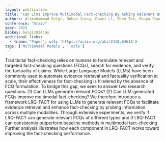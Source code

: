 ```yaml
---
layout: publication
title: 'Can Llms Improve Multimodal Fact-checking By Asking Relevant Questions?'
authors: Alimohammad Beigi, Bohan Jiang, Dawei Li, Zhen Tan, Pouya Shaeri, Tharindu Kumarage, Amrita Bhattacharjee, Huan Liu
conference: "Arxiv"
year: 2024
bibkey: beigi2024can
additional_links:
  - {name: "Paper", url: 'https://arxiv.org/abs/2410.04616'}
tags: ['Multimodal Models', 'Tools']
---
```

Traditional fact-checking relies on humans to formulate relevant and targeted
fact-checking questions (FCQs), search for evidence, and verify the factuality
of claims. While Large Language Models (LLMs) have been commonly used to
automate evidence retrieval and factuality verification at scale, their
effectiveness for fact-checking is hindered by the absence of FCQ formulation.
To bridge this gap, we seek to answer two research questions: (1) Can LLMs
generate relevant FCQs? (2) Can LLM-generated FCQs improve multimodal
fact-checking? We therefore introduce a framework LRQ-FACT for using LLMs to
generate relevant FCQs to facilitate evidence retrieval and enhance
fact-checking by probing information across multiple modalities. Through
extensive experiments, we verify if LRQ-FACT can generate relevant FCQs of
different types and if LRQ-FACT can consistently outperform baseline methods in
multimodal fact-checking. Further analysis illustrates how each component in
LRQ-FACT works toward improving the fact-checking performance.
